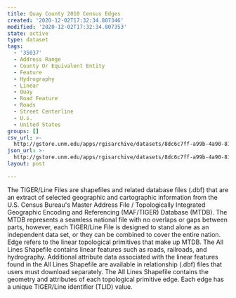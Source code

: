 ```yaml
---
title: Quay County 2010 Census Edges
created: '2020-12-02T17:32:34.807346'
modified: '2020-12-02T17:32:34.807353'
state: active
type: dataset
tags:
  - '35037'
  - Address Range
  - County Or Equivalent Entity
  - Feature
  - Hydrography
  - Linear
  - Quay
  - Road Feature
  - Roads
  - Street Centerline
  - U.s.
  - United States
groups: []
csv_url: >-
  http://gstore.unm.edu/apps/rgisarchive/datasets/8dc6c7ff-a99b-4a90-81e6-592ba010b413/tl_2010_35037_edges.derived.csv
json_url: >-
  http://gstore.unm.edu/apps/rgisarchive/datasets/8dc6c7ff-a99b-4a90-81e6-592ba010b413/tl_2010_35037_edges.derived.json
layout: post

---
```

The TIGER/Line Files are shapefiles and related database files (.dbf) that are an extract of selected geographic and cartographic information from the U.S. Census Bureau's Master Address File / Topologically Integrated Geographic Encoding and Referencing (MAF/TIGER) Database (MTDB).  The MTDB represents a seamless national file with no overlaps or gaps between parts, however, each TIGER/Line File is designed to stand alone as an independent data set, or they can be combined to cover the entire nation.  Edge refers to the linear topological primitives that make up MTDB.  The All Lines Shapefile contains linear features such as roads, railroads, and hydrography.  Additional attribute data associated with the linear features found in the All Lines Shapefile are available in relationship (.dbf) files that users must download separately.  The All Lines Shapefile contains the geometry and attributes of each topological primitive edge.  Each edge has a unique TIGER/Line identifier (TLID) value.  

